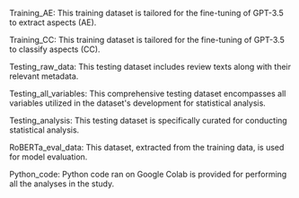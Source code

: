 Training_AE: This training dataset is tailored for the fine-tuning of GPT-3.5 to extract aspects (AE).

Training_CC: This training dataset is tailored for the fine-tuning of GPT-3.5 to classify aspects (CC).

Testing_raw_data: This testing dataset includes review texts along with their relevant metadata.

Testing_all_variables: This comprehensive testing dataset encompasses all variables utilized in the dataset's development for statistical analysis.

Testing_analysis: This testing dataset is specifically curated for conducting statistical analysis.

RoBERTa_eval_data: This dataset, extracted from the training data, is used for model evaluation.

Python_code: Python code ran on Google Colab is provided for performing all the analyses in the study.
